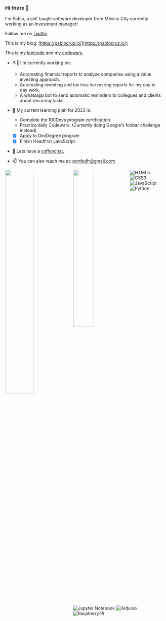 ### Hi there 👋

I'm Pablo, a self taught software developer from Mexico City currently working as an investment manager!

Follow me on [Twitter](https://twitter.com/Portfedh)

This is my blog: [https://pablocruz.io/](https://pablocruz.io/)

This is my [leetcode](https://leetcode.com/portfedh/) and my [codewars.](https://www.codewars.com/users/portfedh)

- ⛏🔧 I’m currently working on:
    - Automating financial reports to analyze companies using a value investing approach.
    - Automating investing and tax loss harvesring reports for my day to day work.
    - A whatsapp bot to send automatic reminders to collegues and clients about recurring tasks.

- 🌱 My current learning plan for 2023 is:
    - Complete the 100Devs program certification.
    - Practice daily Codewars. (Currently doing Google's foobar challenge instead).
    - [x] Apply to DevDegree program
    - [x] Finish Headfirst JavaScript.

- 💬 Lets have a [coffeechat.](https://calendly.com/portfedh/cofee-chat)

- 📫 You can also reach me at: portfedh@gmail.com

<img align="left" width="43%" src="https://github-readme-stats.vercel.app/api?username=portfedh&show_icons=true&theme=radical" />

<img align="left" width="36%" src="https://github-readme-stats.vercel.app/api/top-langs/?username=portfedh&layout=compact" />

![HTML5](https://img.shields.io/badge/html5-%23E34F26.svg?style=for-the-badge&logo=html5&logoColor=white)
![CSS3](https://img.shields.io/badge/css3-%231572B6.svg?style=for-the-badge&logo=css3&logoColor=white)
![JavaScript](https://img.shields.io/badge/javascript-%23323330.svg?style=for-the-badge&logo=javascript&logoColor=%23F7DF1E)
![Python](https://img.shields.io/badge/python-3670A0?style=for-the-badge&logo=python&logoColor=ffdd54)
![Jupyter Notebook](https://img.shields.io/badge/jupyter-%23FA0F00.svg?style=for-the-badge&logo=jupyter&logoColor=white)
![Arduino](https://img.shields.io/badge/-Arduino-00979D?style=for-the-badge&logo=Arduino&logoColor=white)
![Raspberry Pi](https://img.shields.io/badge/-RaspberryPi-C51A4A?style=for-the-badge&logo=Raspberry-Pi)
<!--
**portfedh/portfedh** is a ✨ _special_ ✨ repository because its `README.md` (this file) appears on your GitHub profile.

Here are some ideas to get you started:

- 🔭 I’m currently working on ...
- 🌱 I’m currently learning ...
- 👯 I’m looking to collaborate on ...
- 🤔 I’m looking for help with ...
- 💬 Ask me about ...
- 📫 How to reach me: ...
- 😄 Pronouns: ...
- ⚡ Fun fact: ...
-->
